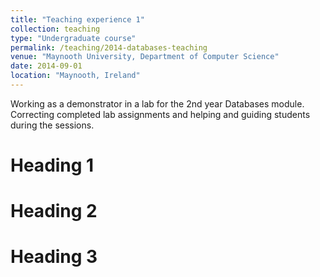 ```yaml
---
title: "Teaching experience 1"
collection: teaching
type: "Undergraduate course"
permalink: /teaching/2014-databases-teaching
venue: "Maynooth University, Department of Computer Science"
date: 2014-09-01
location: "Maynooth, Ireland"
---
```


Working as a demonstrator in a lab for the 2nd year Databases module. Correcting completed lab assignments and helping and guiding students during the sessions.

Heading 1
======

Heading 2
======

Heading 3
======
